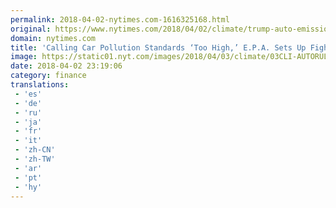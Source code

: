 ```yaml
---
permalink: 2018-04-02-nytimes.com-1616325168.html
original: https://www.nytimes.com/2018/04/02/climate/trump-auto-emissions-rules.html?partner=rss&amp;emc=rss
domain: nytimes.com
title: 'Calling Car Pollution Standards ‘Too High,’ E.P.A. Sets Up Fight With California'
image: https://static01.nyt.com/images/2018/04/03/climate/03CLI-AUTORULES1/03CLI-AUTORULES1-mediumThreeByTwo440.jpg
date: 2018-04-02 23:19:06
category: finance
translations: 
 - 'es'
 - 'de'
 - 'ru'
 - 'ja'
 - 'fr'
 - 'it'
 - 'zh-CN'
 - 'zh-TW'
 - 'ar'
 - 'pt'
 - 'hy'
---
```


